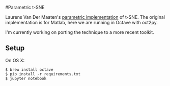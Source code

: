 #Parametric t-SNE

Laurens Van Der Maaten's [parametric implementation](https://lvdmaaten.github.io/publications/papers/AISTATS_2009.pdf) of t-SNE. The original implementation is for Matlab, here we are running in Octave with oct2py.

I'm currently working on porting the technique to a more recent toolkit.

## Setup

On OS X:

```
$ brew install octave
$ pip install -r requirements.txt
$ jupyter notebook
```